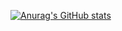 [![Anurag's GitHub stats](https://github-readme-stats.vercel.app/api?username=Draco1js&theme=Synthwave&show_icons=true)](https://github.com/anuraghazra/github-readme-stats)
